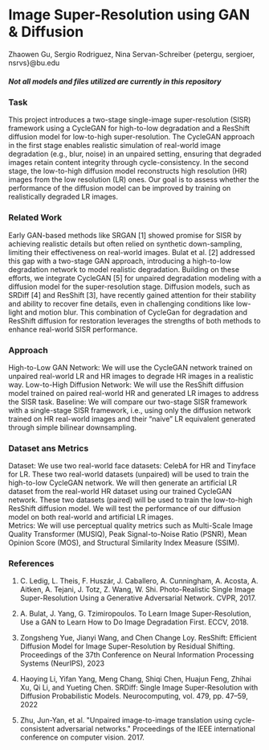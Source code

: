# Image Super-Resolution using GAN & Diffusion
Zhaowen Gu, Sergio Rodriguez, Nina Servan-Schreiber
{petergu, sergioer, nsrvs}@bu.edu

##### Not all models and files utilized are currently in this repository

### Task
This project introduces a two-stage single-image super-resolution (SISR) framework using a CycleGAN for high-to-low degradation and a ResShift diffusion model for low-to-high super-resolution. The CycleGAN approach in the first stage enables realistic simulation of real-world image degradation (e.g., blur, noise) in an unpaired setting, ensuring that degraded images retain content integrity through cycle-consistency. In the second stage, the low-to-high diffusion model reconstructs high resolution (HR) images from the low resolution (LR) ones. Our goal is to assess whether the performance of the diffusion model can be improved by training on realistically degraded LR images.

### Related Work
Early GAN-based methods like SRGAN [1] showed promise for SISR by achieving realistic details but often relied on synthetic down-sampling, limiting their effectiveness on real-world images. Bulat et al. [2] addressed this gap with a two-stage GAN approach, introducing a high-to-low degradation network to model realistic degradation. Building on these efforts, we integrate CycleGAN [5] for unpaired degradation modeling with a diffusion model for the super-resolution stage. Diffusion models, such as SRDiff [4] and ResShift [3], have recently gained attention for their stability and ability to recover fine details, even in challenging conditions like low-light and motion blur. This combination of CycleGan for degradation and ResShift diffusion for restoration leverages the strengths of both methods to enhance real-world SISR performance.

### Approach
High-to-Low GAN Network: We will use the CycleGAN network trained on unpaired real-world LR and HR images to degrade HR images in a realistic way.
Low-to-High Diffusion Network: We will use the ResShift diffusion model trained on paired real-world HR and generated LR images to address the SISR task. 
Baseline: We will compare our two-stage SISR framework with a single-stage SISR framework, i.e., using only the diffusion network trained on HR real-world images and their “naive” LR equivalent generated through simple bilinear downsampling.

### Dataset ans Metrics
Dataset: We use two real-world face datasets: CelebA for HR and Tinyface for LR. These two real-world datasets (unpaired) will be used to train the high-to-low CycleGAN network. We will then generate an artificial LR dataset from the real-world HR dataset using our trained CycleGAN network. These two datasets (paired) will be used to train the low-to-high ResShift diffusion model. We will test the performance of our diffusion model on both real-world and artificial LR images.  
Metrics: We will use perceptual quality metrics such as Multi-Scale Image Quality Transformer (MUSIQ), Peak Signal-to-Noise Ratio (PSNR), Mean Opinion Score (MOS), and Structural Similarity Index Measure (SSIM).

### References
1. C. Ledig, L. Theis, F. Huszár, J. Caballero, A. Cunningham, A. Acosta, A. Aitken, A. Tejani, J. Totz, Z. Wang, W. Shi. Photo-Realistic Single Image Super-Resolution Using a Generative Adversarial Network. CVPR, 2017.

1. A. Bulat, J. Yang, G. Tzimiropoulos. To Learn Image Super-Resolution, Use a GAN to Learn How to Do Image Degradation First. ECCV, 2018.

1. Zongsheng Yue, Jianyi Wang, and Chen Change Loy. ResShift: Efficient Diffusion Model for Image Super-Resolution by Residual Shifting. Proceedings of the 37th Conference on Neural Information Processing Systems (NeurIPS), 2023

1. Haoying Li, Yifan Yang, Meng Chang, Shiqi Chen, Huajun Feng, Zhihai Xu, Qi Li, and Yueting Chen. SRDiff: Single Image Super-Resolution with Diffusion Probabilistic Models. Neurocomputing, vol. 479, pp. 47–59, 2022

1. Zhu, Jun-Yan, et al. "Unpaired image-to-image translation using cycle-consistent adversarial networks." Proceedings of the IEEE international conference on computer vision. 2017.
